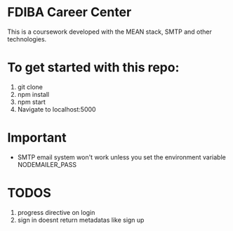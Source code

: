 # FDIBA Career Center

This is a coursework developed with the MEAN stack, SMTP and other technologies.

# To get started with this repo:

  1. git clone
  2. npm install
  3. npm start
  4. Navigate to localhost:5000

# Important

  - SMTP email system won't work unless you set the environment variable NODEMAILER_PASS

# TODOS

1. progress directive on login
2. sign in doesnt return metadatas like sign up